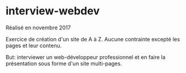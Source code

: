 # interview-webdev
Réalisé en novembre 2017


Exercice de création d'un site de A à Z. Aucune contrainte excepté les pages et leur contenu.

But: interviewer un web-développeur professionnel et en faire la présentation sous forme d'un site multi-pages.
